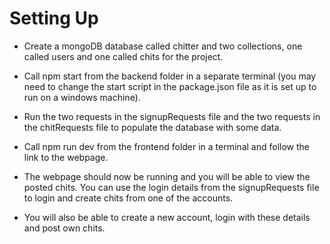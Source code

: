 # Setting Up

- Create a mongoDB database called chitter and two collections, one called users and one called chits for the project.

- Call npm start from the backend folder in a separate terminal (you may need to change the start script in the package.json file as it is set up to run on a windows machine).

- Run the two requests in the signupRequests file and the two requests in the chitRequests file to populate the database with some data.

- Call npm run dev from the frontend folder in a terminal and follow the link to the webpage.

- The webpage should now be running and you will be able to view the posted chits. You can use the login details from the signupRequests file to login and create chits from one of the accounts.

- You will also be able to create a new account, login with these details and post own chits.